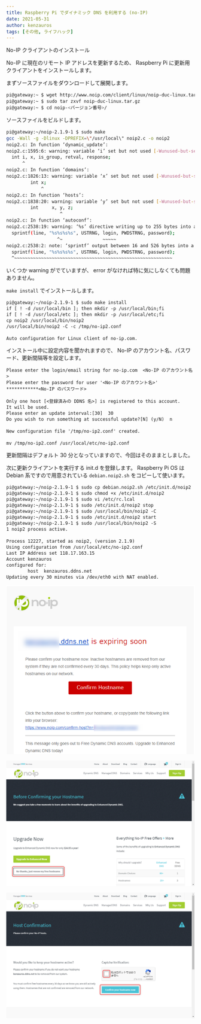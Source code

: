 ```yaml
---
title: Raspberry Pi でダイナミック DNS を利用する (no-IP)
date: 2021-05-31
author: kenzauros
tags: [その他, ライフハック]
---
```


No-IP クライアントのインストール

No-IP に現在のリモート IP アドレスを更新するため、 Raspberry Pi に更新用クライアントをインストールします。

まずソースファイルをダウンロードして展開します。

```sh
pi@gateway:~ $ wget http://www.noip.com/client/linux/noip-duc-linux.tar.gz
pi@gateway:~ $ sudo tar zxvf noip-duc-linux.tar.gz
pi@gateway:~ $ cd noip-<バージョン番号>/
```

ソースファイルをビルドします。

```sh
pi@gateway:~/noip-2.1.9-1 $ sudo make
gcc -Wall -g -Dlinux -DPREFIX=\"/usr/local\" noip2.c -o noip2 
noip2.c: In function ‘dynamic_update’:
noip2.c:1595:6: warning: variable ‘i’ set but not used [-Wunused-but-set-variable]
  int i, x, is_group, retval, response;
      ^
noip2.c: In function ‘domains’:
noip2.c:1826:13: warning: variable ‘x’ set but not used [-Wunused-but-set-variable]
         int x;
             ^
noip2.c: In function ‘hosts’:
noip2.c:1838:20: warning: variable ‘y’ set but not used [-Wunused-but-set-variable]
         int     x, y, z;
                    ^
noip2.c: In function ‘autoconf’:
noip2.c:2538:19: warning: ‘%s’ directive writing up to 255 bytes into a region of size 247 [-Wformat-overflow=]
  sprintf(line, "%s%s%s%s", USTRNG, login, PWDSTRNG, password);
                   ^~               ~~~~~
noip2.c:2538:2: note: ‘sprintf’ output between 16 and 526 bytes into a destination of size 256
  sprintf(line, "%s%s%s%s", USTRNG, login, PWDSTRNG, password);
  ^~~~~~~~~~~~~~~~~~~~~~~~~~~~~~~~~~~~~~~~~~~~~~~~~~~~~~~~~~~~
```

いくつか warning がでていますが、 error がなければ特に気にしなくても問題ありません。

`make install` でインストールします。
```
pi@gateway:~/noip-2.1.9-1 $ sudo make install
if [ ! -d /usr/local/bin ]; then mkdir -p /usr/local/bin;fi
if [ ! -d /usr/local/etc ]; then mkdir -p /usr/local/etc;fi
cp noip2 /usr/local/bin/noip2
/usr/local/bin/noip2 -C -c /tmp/no-ip2.conf

Auto configuration for Linux client of no-ip.com.
```

インストール中に設定内容を聞かれますので、 No-IP のアカウント名、パスワード、更新間隔等を設定します。

```
Please enter the login/email string for no-ip.com  <No-IP のアカウント名>
Please enter the password for user '<No-IP のアカウント名>'  ************<No-IP のパスワード>

Only one host [<登録済みの DDNS 名>] is registered to this account.
It will be used.
Please enter an update interval:[30]  30
Do you wish to run something at successful update?[N] (y/N)  n

New configuration file '/tmp/no-ip2.conf' created.

mv /tmp/no-ip2.conf /usr/local/etc/no-ip2.conf
```

更新間隔はデフォルト 30 分となっていますので、今回はそのままとしました。

次に更新クライアントを実行する init.d を登録します。 Raspberry Pi OS は Debian 系ですので用意されている `debian.noip2.sh` をコピーして使います。

```
pi@gateway:~/noip-2.1.9-1 $ sudo cp debian.noip2.sh /etc/init.d/noip2
pi@gateway:~/noip-2.1.9-1 $ sudo chmod +x /etc/init.d/noip2
pi@gateway:~/noip-2.1.9-1 $ sudo vi /etc/rc.lcal
pi@gateway:~/noip-2.1.9-1 $ sudo /etc/init.d/noip2 stop
pi@gateway:~/noip-2.1.9-1 $ sudo /usr/local/bin/noip2 -C
pi@gateway:~/noip-2.1.9-1 $ sudo /etc/init.d/noip2 start
pi@gateway:~/noip-2.1.9-1 $ sudo /usr/local/bin/noip2 -S
1 noip2 process active.

Process 12227, started as noip2, (version 2.1.9)
Using configuration from /usr/local/etc/no-ip2.conf
Last IP Address set 118.17.163.15
Account kenzauros
configured for:
        host  kenzauros.ddns.net
Updating every 30 minutes via /dev/eth0 with NAT enabled.
```


![](images/ss_20210212_083905.png)

![](images/ss_20210212_083828.png)

![](images/ss_20210212_084031.png)